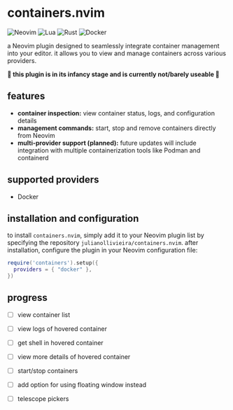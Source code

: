 # containers.nvim

![Neovim](https://img.shields.io/badge/NeoVim-%2357A143.svg?&style=for-the-badge&logo=neovim&logoColor=white)
![Lua](https://img.shields.io/badge/lua-%232C2D72.svg?style=for-the-badge&logo=lua&logoColor=white)
![Rust](https://img.shields.io/badge/rust-%23000000.svg?style=for-the-badge&logo=rust&logoColor=white)
![Docker](https://img.shields.io/badge/docker-%230db7ed.svg?style=for-the-badge&logo=docker&logoColor=white)

a Neovim plugin designed to seamlessly integrate container management into your editor. it allows you to view and manage containers across various providers.

**🚧 this plugin is in its infancy stage and is currently not/barely useable 🚧**

## features

- **container inspection:** view container status, logs, and configuration details
- **management commands:** start, stop and remove containers directly from Neovim
- **multi-provider support (planned):** future updates will include integration with multiple containerization tools like Podman and containerd

## supported providers

- Docker

## installation and configuration

to install `containers.nvim`, simply add it to your Neovim plugin list by specifying the repository `julianollivieira/containers.nvim`. after installation, configure the plugin in your Neovim configuration file:

```lua
require('containers').setup({
  providers = { "docker" },
})
```

## progress

- [ ] view container list
- [ ] view logs of hovered container
- [ ] get shell in hovered container
- [ ] view more details of hovered container
- [ ] start/stop containers
- [ ] add option for using floating window instead
- [ ] telescope pickers

